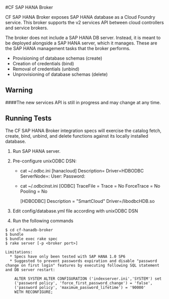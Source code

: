 #CF SAP HANA Broker

CF SAP HANA Broker exposes SAP HANA database as a Cloud Foundry service.  This broker supports the v2 services API between cloud controllers and service brokers. 

The broker does not include a SAP HANA DB server. Instead, it is meant to be deployed alongside a SAP HANA server, which it manages.  These are the SAP HANA management tasks that the broker performs.

* Provisioning of database schemas (create)
* Creation of credentials (bind)
* Removal of credentials (unbind)
* Unprovisioning of database schemas (delete)

## Warning
####The new services API is still in progress and may change at any time. 


## Running Tests

The CF SAP HANA Broker integration specs will exercise the catalog fetch, create, bind, unbind, and delete functions against its locally installed database.

1. Run SAP HANA server.
2. Pre-configure unixODBC DSN:
	*  cat ~/.odbc.ini
		[hanacloud]
		Description=<HDB instance>
		Driver=HDBODBC
		ServerNode=<HDB instance hostname>:<HDB instance port>
		User:<HDB system account name>
		Password:<Password of HDB system account name>
	*  cat ~/.odbcinst.ini
		[ODBC]
		TraceFile       = 
		Trace           = No
		ForceTrace      = No
		Pooling         = No

		[HDBODBC]
		Description = "SmartCloud"
		Driver=<path to the HBD ODBC driver>/libodbcHDB.so
3. Edit  config/database.yml file according with unixODBC DSN

4. Run the following commands

```
$ cd cf-hanadb-broker
$ bundle
$ bundle exec rake spec
$ rake server [-p <broker port>]

Limitations:
  * Specs have only been tested with SAP HANA 1.0 SP6
  * Suggested to prevent passwords expiration and disable "password change on first login" features by executing following SQL statement and DB server restart:
		
	ALTER SYSTEM ALTER CONFIGURATION ('indexserver.ini','SYSTEM') set 
	('password policy', 'force_first_password_change') = 'false',
	('password policy', 'maximum_password_lifetime') = '90000'
	WITH RECONFIGURE;


